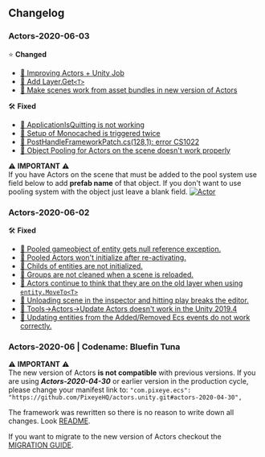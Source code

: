 ## Changelog 
### Actors-2020-06-03
⭐ **Changed** 
* [📘 Improving Actors + Unity Job](https://github.com/PixeyeHQ/actors.unity/issues/45)
* [📘 Add Layer.Get`<T>`](https://github.com/PixeyeHQ/actors.unity/issues/47)
* [📘 Make scenes work from asset bundles in new version of Actors](https://github.com/PixeyeHQ/actors.unity/issues/51)

🛠️ **Fixed** 
* [🐞 ApplicationIsQuitting is not working](https://github.com/PixeyeHQ/actors.unity/issues/46)
* [🐞 Setup of Monocached is triggered twice](https://github.com/PixeyeHQ/actors.unity/issues/49)
* [🐞 PostHandleFrameworkPatch.cs(128,1): error CS1022](https://github.com/PixeyeHQ/actors.unity/issues/50)
* [🐞 Object Pooling for Actors on the scene doesn't work properly](https://github.com/PixeyeHQ/actors.unity/issues/54)

⚠️ **IMPORTANT** ⚠️  
If you have Actors on the scene that must be added to the pool system use field below to add **prefab name** of that object. If you don't want to use pooling system with
the object just leave a blank field.
[![Actor](https://i.gyazo.com/3ec4e26a0b9638016834f5fcd36a36b4.png)](https://gyazo.com/3ec4e26a0b9638016834f5fcd36a36b4)

### Actors-2020-06-02
🛠️ **Fixed** 
* [🐞 Pooled gameobject of entity gets null reference exception.](https://github.com/PixeyeHQ/actors.unity/issues/36)
* [🐞 Pooled Actors won't initialize after re-activating.](https://github.com/PixeyeHQ/actors.unity/issues/37)
* [🐞 Childs of entities are not initialized.](https://github.com/PixeyeHQ/actors.unity/issues/38)
* [🐞 Groups are not cleaned when a scene is reloaded.](https://github.com/PixeyeHQ/actors.unity/issues/39)
* [🐞 Actors continue to think that they are on the old layer when using `entity.MoveTo<T>`](https://github.com/PixeyeHQ/actors.unity/issues/40)
* [🐞 Unloading scene in the inspector and hitting play breaks the editor.](https://github.com/PixeyeHQ/actors.unity/issues/41)
* [🐞 Tools->Actors->Update Actors doesn't work in the Unity 2019.4](https://github.com/PixeyeHQ/actors.unity/issues/43)
* [🐞 Updating entities from the Added/Removed Ecs events do not work correctly.](https://github.com/PixeyeHQ/actors.unity/issues/44)

### Actors-2020-06 | Codename: Bluefin Tuna
⚠️ **IMPORTANT** ⚠️   
The new version of Actors **is not compatible** with previous versions. If you are using ***Actors-2020-04-30***  or earlier version in the production cycle, please change your manifest link to: ```"com.pixeye.ecs": "https://github.com/PixeyeHQ/actors.unity.git#actors-2020-04-30",```

The framework was rewritten so there is no reason to write down all changes. Look [README](https://github.com/PixeyeHQ/actors.unity/blob/develop/README.md).

If you want to migrate to the new version of Actors checkout the [MIGRATION GUIDE](https://github.com/PixeyeHQ/actors.unity/wiki/Migration-to-Actors-2020.06).


